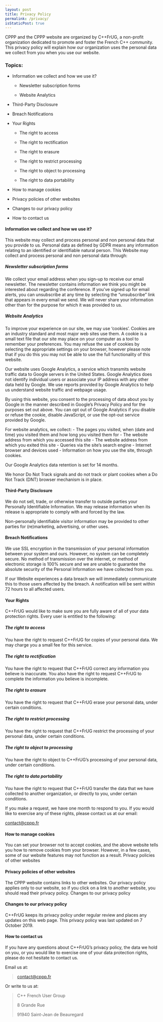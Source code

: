 ```yaml
---
layout: post
title: Privacy Policy
permalink: /privacy/
isStaticPost: true
---
```


CPPP and the CPPP website are organized by C++FrUG, a non-profit organization dedicated to promote and foster the French C++ community. This privacy policy will explain how our organization uses the personal data we collect from you when you use our website.

### Topics:

* Information we collect and how we use it?

  * Newsletter subscription forms

  * Website Analytics

* Third-Party Disclosure

* Breach Notifications

* Your Rights

  * The right to access

  * The right to rectification

  * The right to erasure

  * The right to restrict processing

  * The right to object to processing

  * The right to data portability

* How to manage cookies

* Privacy policies of other websites

* Changes to our privacy policy

* How to contact us


#### Information we collect and how we use it?

This website may collect and process personal and non personal data that you provide to us. Personal data as defined by GDPR means any information relating to an identified or identifiable natural person. This Website may collect and process personal and non personal data through:

##### Newsletter subscription forms

We collect your email address when you sign-up to receive our email newsletter. The newsletter contains information we think you might be interested about regarding the conference. If you’ve signed up for email alerts, you can unsubscribe at any time by selecting the “unsubscribe” link that appears in every email we send. We will never share your information other than for the purpose for which it was provided to us.

##### Website Analytics

To improve your experience on our site, we may use ‘cookies’. Cookies are an industry standard and most major web sites use them. A cookie is a small text file that our site may place on your computer as a tool to remember your preferences. You may refuse the use of cookies by selecting the appropriate settings on your browser, however please note that if you do this you may not be able to use the full functionality of this website.

Our website uses Google Analytics, a service which transmits website traffic data to Google servers in the United States. Google Analytics does not identify individual users or associate your IP address with any other data held by Google. We use reports provided by Google Analytics to help us understand website traffic and webpage usage.

By using this website, you consent to the processing of data about you by Google in the manner described in Google’s Privacy Policy and for the purposes set out above. You can opt out of Google Analytics if you disable or refuse the cookie, disable JavaScript, or use the opt-out service provided by Google.

For website analytics, we collect: - The pages you visited, when (date and time) you visited them and how long you visited them for - The website address from which you accessed this site - The website address from which you exited this site - Queries via the site’s search engine - Internet browser and devices used - Information on how you use the site, through cookies.

Our Google Analytics data retention is set for 14 months.

We honor Do Not Track signals and do not track or plant cookies when a Do Not Track (DNT) browser mechanism is in place.

#### Third-Party Disclosure

We do not sell, trade, or otherwise transfer to outside parties your Personally Identifiable Information. We may release information when its release is appropriate to comply with and forced by the law.

Non-personally identifiable visitor information may be provided to other parties for (re)marketing, advertising, or other uses.


#### Breach Notifications

We use SSL encryption in the transmission of your personal information between your system and ours. However, no system can be completely secure. No method of transmission over the internet, or method of electronic storage is 100% secure and we are unable to guarantee the absolute security of the Personal Information we have collected from you.

If our Website experiences a data breach we will immediately communicate this to those users affected by the breach. A notification will be sent within 72 hours to all affected users.

#### Your Rights

C++FrUG would like to make sure you are fully aware of all of your data protection rights. Every user is entitled to the following:

##### The right to access

You have the right to request C++FrUG for copies of your personal data. We may charge you a small fee for this service.

##### The right to rectification

You have the right to request that C++FrUG correct any information you believe is inaccurate. You also have the right to request C++FrUG to complete the information you believe is incomplete.

##### The right to erasure

You have the right to request that C++FrUG erase your personal data, under certain conditions.

##### The right to restrict processing

You have the right to request that C++FrUG restrict the processing of your personal data, under certain conditions.

##### The right to object to processing

You have the right to object to C++FrUG’s processing of your personal data, under certain conditions.

##### The right to data portability

You have the right to request that C++FrUG transfer the data that we have collected to another organization, or directly to you, under certain conditions.

If you make a request, we have one month to respond to you. If you would like to exercise any of these rights, please contact us at our email:

contact@cppp.fr

#### How to manage cookies

You can set your browser not to accept cookies, and the above website tells you how to remove cookies from your browser. However, in a few cases, some of our website features may not function as a result.
Privacy policies of other websites

#### Privacy policies of other websites

The CPPP website contains links to other websites. Our privacy policy applies only to our website, so if you click on a link to another website, you should read their privacy policy.
Changes to our privacy policy

#### Changes to our privacy policy

C++FrUG keeps its privacy policy under regular review and places any updates on this web page. This privacy policy was last updated on 7 October 2019.

#### How to contact us

If you have any questions about C++FrUG’s privacy policy, the data we hold on you, or you would like to exercise one of your data protection rights, please do not hesitate to contact us.

Email us at:

> contact@cppp.fr

Or write to us at:

> C++ French User Group
>
> 8 Grande Rue
>
> 91940 Saint-Jean de Beauregard
